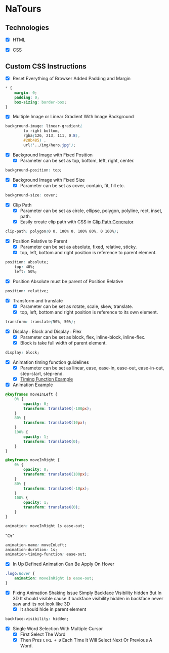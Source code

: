 # NaTours


## Technologies

- [x] HTML
- [x] CSS



## Custom CSS Instructions

- [x] Reset Everything of Browser Added Padding and Margin

```css
* {
    margin: 0;
    padding: 0;
    box-sizing: border-box;
}
```

- [x] Multiple Image or Linear Gradient With Image Background

```css
background-image: linear-gradient(
        to right bottom,
        rgba(126, 213, 111, 0.8),
        #28b485) ,
        url('../img/hero.jpg');
```

- [x] Background Image with Fixed Position
    - [x] Parameter can be set as top, bottom, left, right, center.

```css
background-position: top;
```
- [x] Background Image with Fixed Size
    - [x] Parameter can be set as cover, contain, fit, fill etc.

```css
background-size: cover;
```
- [x] Clip Path
    - [x] Parameter can be set as circle, ellipse, polygon, polyline, rect, inset, path.
    - [x] Easily create clip path with CSS in [Clip Path Generator](https://bennettfeely.com/clippy/)

```css
clip-path: polygon(0 0, 100% 0, 100% 80%, 0 100%);
```

- [x] Position Relative to Parent
    - [x] Parameter can be set as absolute, fixed, relative, sticky.
    - [x] top, left, bottom and right position is reference to parent element.

```css
position: absolute;
    top: 40%;
    left: 50%;
```

- [x] Position Absolute must be parent of Position Relative

```css
position: relative;
```

- [x] Transform and translate
    - [x] Parameter can be set as rotate, scale, skew, translate.
    - [x] top, left, bottom and right position is reference to its own element.

```css
transform: translate(50%, 50%);
```

- [x] Display : Block and Display : Flex
    - [x] Parameter can be set as block, flex, inline-block, inline-flex.
    - [x] Block is take full width of parent element.

```css
display: block;
```

- [x]  Animation timing function guidelines
    - [x] Parameter can be set as linear, ease, ease-in, ease-out, ease-in-out, step-start, step-end.
    - [x] [Timing Function Example](https://developer.mozilla.org/en-US/docs/Web/CSS/animation-timing-function)

- [x] Animation Example

```css
@keyframes moveInLeft {
    0% {
        opacity: 0;
        transform: translateX(-100px);
    }
    80% {
        transform: translateX(10px);
    }
    100% {
        opacity: 1;
        transform: translateX(0);
    }
}
```

```css
@keyframes moveInRight {
    0% {
        opacity: 0;
        transform: translateX(100px);
    }
    80% {
        transform: translateX(-10px);
    }
    100% {
        opacity: 1;
        transform: translateX(0);
    }
}
```

```css
animation: moveInRight 1s ease-out;
```
"Or"
```css
animation-name: moveInLeft;
animation-duration: 1s;
animation-timing-function: ease-out;
```

- [x] In Up Defined Animation Can Be Apply On Hover

```css
.logo:hover {
    animation: moveInRight 1s ease-out;
}
```

- [x] Fixing Animation Shaking Issue Simply Backface Visibility hidden But In 3D It should visible cause if backface visibility hidden in backface never saw and its not look like 3D
    - [x] It should hide in parent element

```css
backface-visibility: hidden;
```

- [x] Single Word Selection With Multiple Cursor
    - [x] First Select The Word
    - [x] Then Pres `CTRL + D` Each Time It Will Select Next Or Previous A Word.
